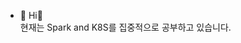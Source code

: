 - 👋 Hi👀  
현재는 Spark and K8S를 집중적으로 공부하고 있습니다.
<!-- ### 학력사항 및 경력사항
  - 제주대학교 전산통계학과(졸) 학점 : 3.5/4.3
  - 제주대학교 빅데이터융합전공(복)(졸)
  - 전동킥보드 데이터분석팀(2021/03/01~)
    - 킥보드 배치 예측 모델

### 수상경력
  - 제1회 CDS 빅데이터 경진대회
 
### 프로젝트
  - 날씨에 따른 관광지 추천 서비스(학)
  - 뉴욕 택시 수요예측
  
### 자격증
  - ADSP
  - DASP
  - Computerized accounting qualification Advanced Level 
  - ADP(~ing)
  - Big Data Analysis Engineer(~ing)
  
### 캐글
- https://www.kaggle.com/hiha2949

ha2hi/ha2hi is a ✨ special ✨ repository because its `README.md` (this file) appears on your GitHub profile.
You can click the Preview link to take a look at your changes.
--->
